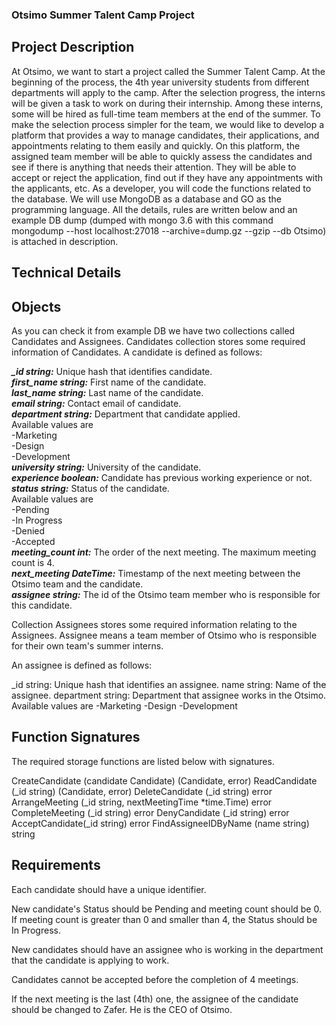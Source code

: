 ### Otsimo Summer Talent Camp Project

## Project Description
At Otsimo, we want to start a project called the Summer Talent Camp. At the beginning of the process, the 4th year university students from different departments will apply to the camp. After the selection progress, the interns will be given a task to work on during their internship. Among these interns, some will be hired as full-time team members at the end of the summer. To make the selection process simpler for the team, we would like to develop a platform that provides a way to manage candidates, their applications, and appointments relating to them easily and quickly. On this platform, the assigned team member will be able to quickly assess the candidates and see if there is anything that needs their attention. They will be able to accept or reject the application, find out if they have any appointments with the applicants, etc. As a developer, you will code the functions related to the database. We will use MongoDB as a database and GO as the programming language. All the details, rules are written below and an example DB dump (dumped with mongo 3.6 with this command mongodump --host localhost:27018 --archive=dump.gz --gzip --db Otsimo) is attached in description.

## Technical Details

## Objects
As you can check it from example DB we have two collections called Candidates and Assignees.
Candidates collection stores some required information of Candidates.
A candidate is defined as follows:

<i><b>_id string:</b></i> Unique hash that identifies candidate.<br/>
<i><b>first_name string:</b></i> First name of the candidate.<br/>
<i><b>last_name string:</b></i> Last name of the candidate.<br/>
<i><b>email string:</b></i> Contact email of candidate.<br/>
<i><b>department string:</b></i> Department that candidate applied.<br/>
Available values are<br/>
-Marketing<br/>
-Design<br/>
-Development<br/>
<i><b>university string:</b></i> University of the candidate.<br/>
<i><b>experience boolean:</b></i> Candidate has previous working experience or not.<br/>
<i><b>status string:</b></i> Status of the candidate.<br/>
Available values are<br/>
-Pending<br/>
-In Progress<br/>
-Denied<br/>
-Accepted<br/>
<i><b>meeting_count int:</b></i> The order of the next meeting. The maximum meeting count is 4.<br/>
<i><b>next_meeting DateTime:</b></i> Timestamp of the next meeting between the Otsimo team and the candidate.<br/>
<i><b>assignee string:</b></i> The id of the Otsimo team member who is responsible for this candidate.<br/>

Collection Assignees stores some required information relating to the Assignees. Assignee means a team member of Otsimo who is responsible for their own team's summer interns.

An assignee is defined as follows:

_id string: Unique hash that identifies an assignee.
name string: Name of the assignee.
department string: Department that assignee works in the Otsimo.
Available values are
-Marketing
-Design
-Development

## Function Signatures

The required storage functions are listed below with signatures.

CreateCandidate (candidate Candidate) (Candidate, error)
ReadCandidate (_id string) (Candidate, error)
DeleteCandidate (_id string) error
ArrangeMeeting (_id string, nextMeetingTime *time.Time) error
CompleteMeeting (_id string) error
DenyCandidate (_id string) error
AcceptCandidate(_id string) error
FindAssigneeIDByName (name string) string

## Requirements

Each candidate should have a unique identifier.

New candidate's Status should be Pending and meeting count should be 0. If meeting count is greater than 0 and smaller than 4, the Status should be In Progress.

New candidates should have an assignee who is working in the department that the candidate is applying to work.

Candidates cannot be accepted before the completion of 4 meetings.

If the next meeting is the last (4th) one, the assignee of the candidate should be changed to Zafer. He is the CEO of Otsimo.
